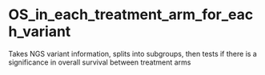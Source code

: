 # OS_in_each_treatment_arm_for_each_variant
Takes NGS variant information, splits into subgroups, then tests if there is a significance in overall survival between treatment arms
